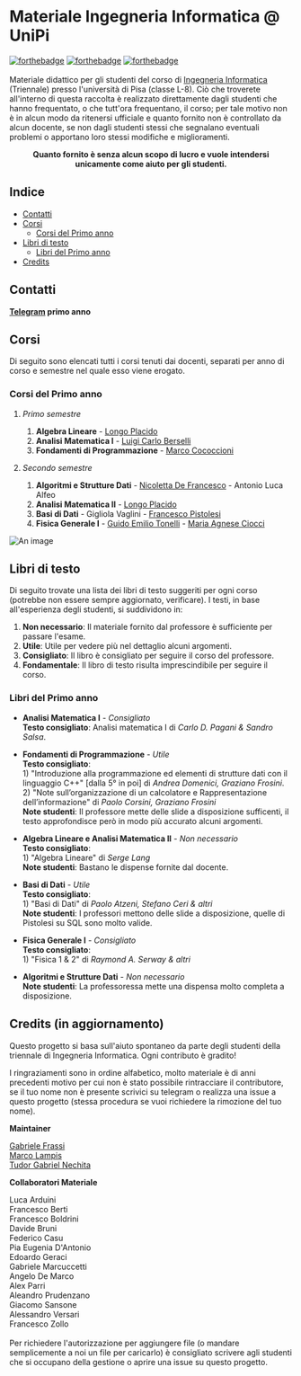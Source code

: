 # Materiale Ingegneria Informatica @ UniPi
[![forthebadge](https://forthebadge.com/images/badges/built-with-love.svg)](https://forthebadge.com)
[![forthebadge](https://forthebadge.com/images/badges/uses-git.svg)](https://forthebadge.com)
[![forthebadge](https://forthebadge.com/images/badges/check-it-out.svg)](https://forthebadge.com)
<br><br>
Materiale didattico per gli studenti del corso di [Ingegneria Informatica](https://www.unipi.it/index.php/lauree/corso/10276) (Triennale) presso l'università di Pisa (classe L-8). Ciò che troverete all'interno di questa raccolta è realizzato direttamente dagli studenti che hanno frequentato, o che tutt'ora frequentano, il corso; per tale motivo non è in alcun modo da ritenersi ufficiale e quanto fornito non è controllato da alcun docente, se non dagli studenti stessi che segnalano eventuali problemi o apportano loro stessi modifiche e miglioramenti.

<p align="center">
<b>Quanto fornito è senza alcun scopo di lucro e vuole intendersi unicamente come aiuto per gli studenti.</b>
</p>

## Indice
  - [Contatti](#contatti)
  - [Corsi](#corsi)
    - [Corsi del Primo anno](#corsi-del-primo-anno)
  - [Libri di testo](#libri-di-testo)
    - [Libri del Primo anno](#libri-del-primo-anno)
  - [Credits](#credits-in-aggiornamento)


## Contatti

**[Telegram](https://t.me/inginfunipi) primo anno**

## Corsi

Di seguito sono elencati tutti i corsi tenuti dai docenti, separati per anno di corso e semestre nel quale esso viene erogato.

###  Corsi del Primo anno   
   1. _Primo semestre_
      
      1. **Algebra Lineare** - [Longo Placido](http://pagine.dm.unipi.it/alan/)
      2. **Analisi Matematica I** - [Luigi Carlo Berselli](http://pagine.dm.unipi.it/berselli/dida/maindida.html)
      3. **Fondamenti di Programmazione** - [Marco Cococcioni](http://www.iet.unipi.it/m.cococcioni/)
   
   2. _Secondo semestre_
      
      1. **Algoritmi e Strutture Dati** - [Nicoletta De Francesco](http://www.iet.unipi.it/n.defrancesco/) - Antonio Luca Alfeo
      2. **Analisi Matematica II** - [Longo Placido](http://pagine.dm.unipi.it/alan/)
      3. **Basi di Dati** - Gigliola Vaglini - [Francesco Pistolesi](http://www.iet.unipi.it/f.pistolesi/teaching.html)
      4. **Fisica Generale I** - [Guido Emilio Tonelli](http://www2.ing.unipi.it/~a004898/) - [Maria Agnese Ciocci](https://www.pi.infn.it/~ciocci/)

![An image](https://github.com/Guray00/IngegneriaInformatica/blob/master/propedeuticita_schema.jpg?raw=true) <!-- .element height="25%" width="25%" -->

## Libri di testo

Di seguito trovate una lista dei libri di testo suggeriti per ogni corso (potrebbe non essere sempre aggiornato, verificare).
I testi, in base all'esperienza degli studenti, si suddividono in:

1) **Non necessario**: Il materiale fornito dal professore è sufficiente per passare l'esame.
2) **Utile**: Utile per vedere più nel dettaglio alcuni argomenti.
3) **Consigliato**: Il libro è consigliato per seguire il corso del professore.
4) **Fondamentale**: Il libro di testo risulta imprescindibile per seguire il corso.

### Libri del Primo anno  

- **Analisi Matematica I** - _Consigliato_<br>
  **Testo consigliato**: Analisi matematica I di _Carlo D. Pagani & Sandro Salsa_.  

- **Fondamenti di Programmazione** - _Utile_    
  **Testo consigliato**:<br> 
      1) "Introduzione alla programmazione ed elementi di strutture dati con il linguaggio C++" [dalla 5° in poi] di _Andrea Domenici, Graziano Frosini_.<br>
      2) "Note sull’organizzazione di un calcolatore e Rappresentazione dell’informazione" di _Paolo Corsini, Graziano Frosini_<br>
  **Note studenti**: Il professore mette delle slide a disposizione sufficenti, il testo approfondisce però in modo più accurato alcuni argomenti.

- **Algebra Lineare e Analisi Matematica II** - _Non necessario_    
  **Testo consigliato**:<br> 
      1) "Algebra Lineare" di _Serge Lang_<br>
  **Note studenti**: Bastano le dispense fornite dal docente. 
 
- **Basi di Dati** - _Utile_  
  **Testo consigliato**:<br> 
      1) "Basi di Dati" di _Paolo Atzeni, Stefano Ceri & altri_<br>
  **Note studenti**: I professori mettono delle slide a disposizione, quelle di Pistolesi su SQL sono molto valide.   

- **Fisica Generale I** - _Consigliato_    
  **Testo consigliato**:<br> 
      1) "Fisica 1 & 2" di _Raymond A. Serway & altri_        

- **Algoritmi e Strutture Dati** - _Non necessario_    
  **Note studenti**: La professoressa mette una dispensa molto completa a disposizione.      

## Credits (in aggiornamento)

Questo progetto si basa sull'aiuto spontaneo da parte degli studenti della triennale di Ingegneria Informatica. Ogni contributo è gradito!

I ringraziamenti sono in ordine alfabetico, molto materiale è di anni precedenti motivo per cui non è stato possibile rintracciare il contributore, se il tuo nome non è presente scrivici su telegram o realizza una issue a questo progetto (stessa procedura se vuoi richiedere la rimozione del tuo nome).

**Maintainer**

[Gabriele Frassi](https://github.com/gfrax-web)<br>
[Marco Lampis](https://github.com/Guray00)<br>
[Tudor Gabriel Nechita](https://github.com/NechGabriel)

**Collaboratori Materiale**

Luca Arduini<br>
Francesco Berti<br>
Francesco Boldrini<br>
Davide Bruni<br>
Federico Casu<br>
Pia Eugenia D'Antonio<br>
Edoardo Geraci<br>
Gabriele Marcuccetti<br>
Angelo De Marco<br>
Alex Parri<br>
Aleandro Prudenzano<br>
Giacomo Sansone<br>
Alessandro Versari<br>
Francesco Zollo<br><br>
Per richiedere l'autorizzazione per aggiungere file (o mandare semplicemente a noi un file per caricarlo) è consigliato scrivere agli studenti che si occupano della gestione o aprire una issue su questo progetto.
